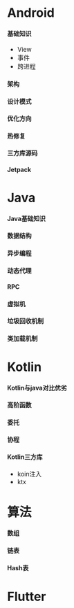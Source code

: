 # Android
#### 基础知识
-  View
-  事件
-  跨进程
#### 架构
#### 设计模式
#### 优化方向
#### 热修复
#### 三方库源码
#### Jetpack

# Java
#### Java基础知识
#### 数据结构
#### 异步编程
#### 动态代理
#### RPC
#### 虚拟机
#### 垃圾回收机制
#### 类加载机制

# Kotlin
#### Kotlin与java对比优劣
#### 高阶函数
#### 委托
#### 协程
#### Kotlin三方库
-  koin注入
-  ktx

# 算法
#### 数组
#### 链表
#### Hash表

# Flutter

